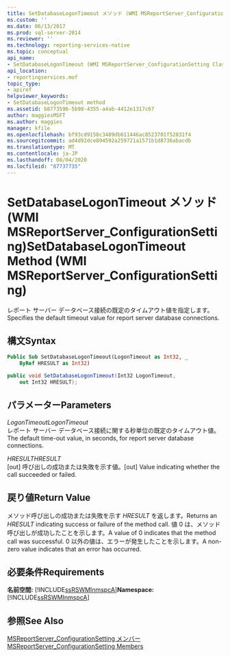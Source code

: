 ```yaml
---
title: SetDatabaseLogonTimeout メソッド (WMI MSReportServer_ConfigurationSetting) | Microsoft Docs
ms.custom: ''
ms.date: 06/13/2017
ms.prod: sql-server-2014
ms.reviewer: ''
ms.technology: reporting-services-native
ms.topic: conceptual
api_name:
- SetDatabaseLogonTimeout (WMI MSReportServer_ConfigurationSetting Class)
api_location:
- reportingservices.mof
topic_type:
- apiref
helpviewer_keywords:
- SetDatabaseLogonTimeout method
ms.assetid: b8773596-5b98-4355-a4ab-4412e1317c67
author: maggiesMSFT
ms.author: maggies
manager: kfile
ms.openlocfilehash: bf93cd9158c3489db611446ac8523701f52831f4
ms.sourcegitcommit: ad4d92dce894592a259721a1571b1d8736abacdb
ms.translationtype: MT
ms.contentlocale: ja-JP
ms.lasthandoff: 08/04/2020
ms.locfileid: "87737735"
---
```

# <a name="setdatabaselogontimeout-method-wmi-msreportserver_configurationsetting"></a><span data-ttu-id="5ceac-102">SetDatabaseLogonTimeout メソッド (WMI MSReportServer_ConfigurationSetting)</span><span class="sxs-lookup"><span data-stu-id="5ceac-102">SetDatabaseLogonTimeout Method (WMI MSReportServer_ConfigurationSetting)</span></span>
  <span data-ttu-id="5ceac-103">レポート サーバー データベース接続の既定のタイムアウト値を指定します。</span><span class="sxs-lookup"><span data-stu-id="5ceac-103">Specifies the default timeout value for report server database connections.</span></span>  
  
## <a name="syntax"></a><span data-ttu-id="5ceac-104">構文</span><span class="sxs-lookup"><span data-stu-id="5ceac-104">Syntax</span></span>  
  
```vb  
Public Sub SetDatabaseLogonTimeout(LogonTimeout as Int32, _  
    ByRef HRESULT as Int32)  
```  
  
```csharp  
public void SetDatabaseLogonTimeout(Int32 LogonTimeout,   
    out Int32 HRESULT);  
```  
  
## <a name="parameters"></a><span data-ttu-id="5ceac-105">パラメーター</span><span class="sxs-lookup"><span data-stu-id="5ceac-105">Parameters</span></span>  
 <span data-ttu-id="5ceac-106">*LogonTimeout*</span><span class="sxs-lookup"><span data-stu-id="5ceac-106">*LogonTimeout*</span></span>  
 <span data-ttu-id="5ceac-107">レポート サーバー データベース接続に関する秒単位の既定のタイムアウト値。</span><span class="sxs-lookup"><span data-stu-id="5ceac-107">The default time-out value, in seconds, for report server database connections.</span></span>  
  
 <span data-ttu-id="5ceac-108">*HRESULT*</span><span class="sxs-lookup"><span data-stu-id="5ceac-108">*HRESULT*</span></span>  
 <span data-ttu-id="5ceac-109">[out] 呼び出しの成功または失敗を示す値。</span><span class="sxs-lookup"><span data-stu-id="5ceac-109">[out] Value indicating whether the call succeeded or failed.</span></span>  
  
## <a name="return-value"></a><span data-ttu-id="5ceac-110">戻り値</span><span class="sxs-lookup"><span data-stu-id="5ceac-110">Return Value</span></span>  
 <span data-ttu-id="5ceac-111">メソッド呼び出しの成功または失敗を示す *HRESULT* を返します。</span><span class="sxs-lookup"><span data-stu-id="5ceac-111">Returns an *HRESULT* indicating success or failure of the method call.</span></span> <span data-ttu-id="5ceac-112">値 0 は、メソッド呼び出しが成功したことを示します。</span><span class="sxs-lookup"><span data-stu-id="5ceac-112">A value of 0 indicates that the method call was successful.</span></span> <span data-ttu-id="5ceac-113">0 以外の値は、エラーが発生したことを示します。</span><span class="sxs-lookup"><span data-stu-id="5ceac-113">A non-zero value indicates that an error has occurred.</span></span>  
  
## <a name="requirements"></a><span data-ttu-id="5ceac-114">必要条件</span><span class="sxs-lookup"><span data-stu-id="5ceac-114">Requirements</span></span>  
 <span data-ttu-id="5ceac-115">**名前空間:** [!INCLUDE[ssRSWMInmspcA](../../includes/ssrswminmspca-md.md)]</span><span class="sxs-lookup"><span data-stu-id="5ceac-115">**Namespace:** [!INCLUDE[ssRSWMInmspcA](../../includes/ssrswminmspca-md.md)]</span></span>  
  
## <a name="see-also"></a><span data-ttu-id="5ceac-116">参照</span><span class="sxs-lookup"><span data-stu-id="5ceac-116">See Also</span></span>  
 [<span data-ttu-id="5ceac-117">MSReportServer_ConfigurationSetting メンバー</span><span class="sxs-lookup"><span data-stu-id="5ceac-117">MSReportServer_ConfigurationSetting Members</span></span>](msreportserver-configurationsetting-members.md)  
  
  
